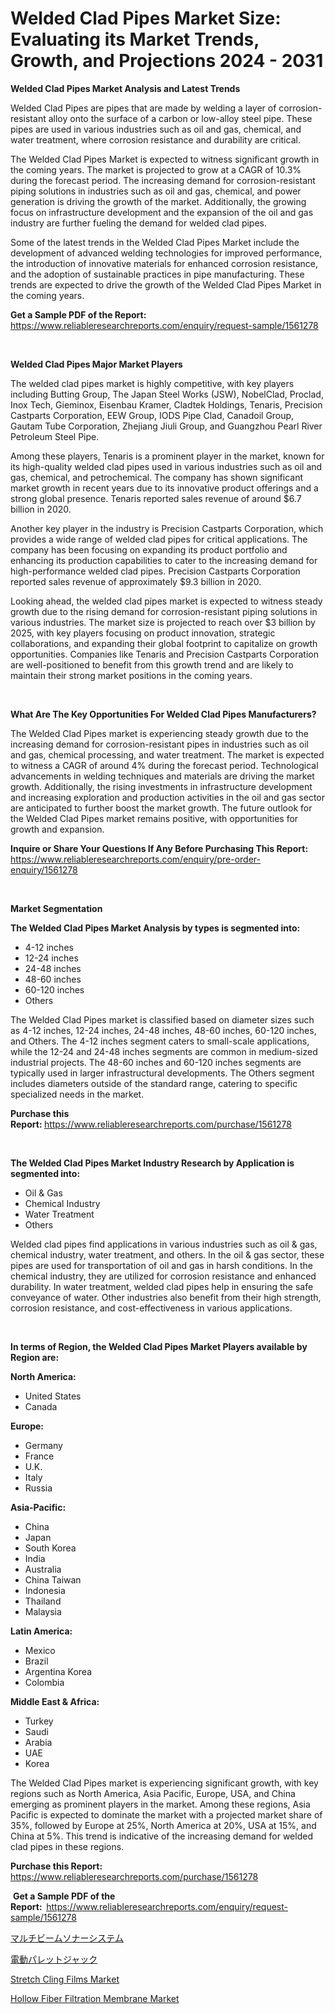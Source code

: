 <p><h1>Welded Clad Pipes Market Size: Evaluating its Market Trends, Growth, and Projections 2024 - 2031</h1></p><p><strong>Welded Clad Pipes Market Analysis and Latest Trends</strong></p>
<p><p>Welded Clad Pipes are pipes that are made by welding a layer of corrosion-resistant alloy onto the surface of a carbon or low-alloy steel pipe. These pipes are used in various industries such as oil and gas, chemical, and water treatment, where corrosion resistance and durability are critical.</p><p>The Welded Clad Pipes Market is expected to witness significant growth in the coming years. The market is projected to grow at a CAGR of 10.3% during the forecast period. The increasing demand for corrosion-resistant piping solutions in industries such as oil and gas, chemical, and power generation is driving the growth of the market. Additionally, the growing focus on infrastructure development and the expansion of the oil and gas industry are further fueling the demand for welded clad pipes.</p><p>Some of the latest trends in the Welded Clad Pipes Market include the development of advanced welding technologies for improved performance, the introduction of innovative materials for enhanced corrosion resistance, and the adoption of sustainable practices in pipe manufacturing. These trends are expected to drive the growth of the Welded Clad Pipes Market in the coming years.</p></p>
<p><strong>Get a Sample PDF of the Report:&nbsp;</strong> <a href="https://www.reliableresearchreports.com/enquiry/request-sample/1561278">https://www.reliableresearchreports.com/enquiry/request-sample/1561278</a></p>
<p>&nbsp;</p>
<p><strong>Welded Clad Pipes Major Market Players</strong></p>
<p><p>The welded clad pipes market is highly competitive, with key players including Butting Group, The Japan Steel Works (JSW), NobelClad, Proclad, Inox Tech, Gieminox, Eisenbau Kramer, Cladtek Holdings, Tenaris, Precision Castparts Corporation, EEW Group, IODS Pipe Clad, Canadoil Group, Gautam Tube Corporation, Zhejiang Jiuli Group, and Guangzhou Pearl River Petroleum Steel Pipe.</p><p>Among these players, Tenaris is a prominent player in the market, known for its high-quality welded clad pipes used in various industries such as oil and gas, chemical, and petrochemical. The company has shown significant market growth in recent years due to its innovative product offerings and a strong global presence. Tenaris reported sales revenue of around $6.7 billion in 2020.</p><p>Another key player in the industry is Precision Castparts Corporation, which provides a wide range of welded clad pipes for critical applications. The company has been focusing on expanding its product portfolio and enhancing its production capabilities to cater to the increasing demand for high-performance welded clad pipes. Precision Castparts Corporation reported sales revenue of approximately $9.3 billion in 2020.</p><p>Looking ahead, the welded clad pipes market is expected to witness steady growth due to the rising demand for corrosion-resistant piping solutions in various industries. The market size is projected to reach over $3 billion by 2025, with key players focusing on product innovation, strategic collaborations, and expanding their global footprint to capitalize on growth opportunities. Companies like Tenaris and Precision Castparts Corporation are well-positioned to benefit from this growth trend and are likely to maintain their strong market positions in the coming years.</p></p>
<p>&nbsp;</p>
<p><strong>What Are The Key Opportunities For Welded Clad Pipes Manufacturers?</strong></p>
<p><p>The Welded Clad Pipes market is experiencing steady growth due to the increasing demand for corrosion-resistant pipes in industries such as oil and gas, chemical processing, and water treatment. The market is expected to witness a CAGR of around 4% during the forecast period. Technological advancements in welding techniques and materials are driving the market growth. Additionally, the rising investments in infrastructure development and increasing exploration and production activities in the oil and gas sector are anticipated to further boost the market growth. The future outlook for the Welded Clad Pipes market remains positive, with opportunities for growth and expansion.</p></p>
<p><strong>Inquire or Share Your Questions If Any Before Purchasing This Report:</strong> <a href="https://www.reliableresearchreports.com/enquiry/pre-order-enquiry/1561278">https://www.reliableresearchreports.com/enquiry/pre-order-enquiry/1561278</a></p>
<p>&nbsp;</p>
<p><strong>Market Segmentation</strong></p>
<p><strong>The Welded Clad Pipes Market Analysis by types is segmented into:</strong></p>
<p><ul><li>4-12 inches</li><li>12-24 inches</li><li>24-48 inches</li><li>48-60 inches</li><li>60-120 inches</li><li>Others</li></ul></p>
<p><p>The Welded Clad Pipes market is classified based on diameter sizes such as 4-12 inches, 12-24 inches, 24-48 inches, 48-60 inches, 60-120 inches, and Others. The 4-12 inches segment caters to small-scale applications, while the 12-24 and 24-48 inches segments are common in medium-sized industrial projects. The 48-60 inches and 60-120 inches segments are typically used in larger infrastructural developments. The Others segment includes diameters outside of the standard range, catering to specific specialized needs in the market.</p></p>
<p><strong>Purchase this Report:&nbsp;</strong><a href="https://www.reliableresearchreports.com/purchase/1561278">https://www.reliableresearchreports.com/purchase/1561278</a></p>
<p>&nbsp;</p>
<p><strong>The Welded Clad Pipes Market Industry Research by Application is segmented into:</strong></p>
<p><ul><li>Oil & Gas</li><li>Chemical Industry</li><li>Water Treatment</li><li>Others</li></ul></p>
<p><p>Welded clad pipes find applications in various industries such as oil & gas, chemical industry, water treatment, and others. In the oil & gas sector, these pipes are used for transportation of oil and gas in harsh conditions. In the chemical industry, they are utilized for corrosion resistance and enhanced durability. In water treatment, welded clad pipes help in ensuring the safe conveyance of water. Other industries also benefit from their high strength, corrosion resistance, and cost-effectiveness in various applications.</p></p>
<p>&nbsp;</p>
<p><strong>In terms of Region, the Welded Clad Pipes Market Players available by Region are:</strong></p>
<p>
    <p> <strong> North America: </strong>
        <ul>
            <li>United States</li>
            <li>Canada</li>
        </ul>
        </p> 
    <p> <strong> Europe: </strong>
        <ul>
            <li>Germany</li>
            <li>France</li>
            <li>U.K.</li>
            <li>Italy</li>
            <li>Russia</li>
        </ul>
        </p> 
    <p> <strong> Asia-Pacific: </strong>
        <ul>
            <li>China</li>
            <li>Japan</li>
            <li>South Korea</li>
            <li>India</li>
            <li>Australia</li>
            <li>China Taiwan</li>
            <li>Indonesia</li>
            <li>Thailand</li>
            <li>Malaysia</li>
        </ul>
        </p> 
    <p> <strong> Latin America: </strong>
        <ul>
            <li>Mexico</li>
            <li>Brazil</li>
            <li>Argentina Korea</li>
            <li>Colombia</li>
        </ul>
        </p> 
    <p> <strong> Middle East & Africa: </strong>
        <ul>
            <li>Turkey</li>
            <li>Saudi</li>
            <li>Arabia</li>
            <li>UAE</li>
            <li>Korea</li>
        </ul>
    </p>
    </p>
<p><p>The Welded Clad Pipes market is experiencing significant growth, with key regions such as North America, Asia Pacific, Europe, USA, and China emerging as prominent players in the market. Among these regions, Asia Pacific is expected to dominate the market with a projected market share of 35%, followed by Europe at 25%, North America at 20%, USA at 15%, and China at 5%. This trend is indicative of the increasing demand for welded clad pipes in these regions.</p></p>
<p><strong>Purchase this Report: </strong><a href="https://www.reliableresearchreports.com/purchase/1561278">https://www.reliableresearchreports.com/purchase/1561278</a></p>
<p>&nbsp;<strong>Get a Sample PDF of the Report:&nbsp;&nbsp;</strong><a href="https://www.reliableresearchreports.com/enquiry/request-sample/1561278">https://www.reliableresearchreports.com/enquiry/request-sample/1561278</a></p>
<p><strong></strong></p>
<p><p><a href="https://medium.com/@evekerluke2023/%E3%83%9E%E3%83%AB%E3%83%81%E3%83%93%E3%83%BC%E3%83%A0%E3%82%BD%E3%83%8A%E3%83%BC%E3%82%B7%E3%82%B9%E3%83%86%E3%83%A0%E5%B8%82%E5%A0%B4-%E3%82%BF%E3%82%A4%E3%83%97-%E3%82%A2%E3%83%97%E3%83%AA%E3%82%B1%E3%83%BC%E3%82%B7%E3%83%A7%E3%83%B3-%E5%9C%B0%E7%90%86%E3%81%AB%E3%82%88%E3%82%8B%E5%8C%85%E6%8B%AC%E7%9A%84%E8%A9%95%E4%BE%A1-aabbb8340f08">マルチビームソナーシステム</a></p><p><a href="https://medium.com/@munroco657/%E9%9B%BB%E5%8B%95%E3%83%91%E3%83%AC%E3%83%83%E3%83%88%E3%82%B8%E3%83%A3%E3%83%83%E3%82%AF%E5%B8%82%E5%A0%B4%E5%B1%95%E6%9C%9B-%E6%A5%AD%E7%95%8C%E6%A6%82%E8%A6%81%E3%81%A8%E4%BA%88%E6%B8%AC-2024%E5%B9%B4%E3%81%8B%E3%82%892031%E5%B9%B4-6f3a87111fe1">電動パレットジャック</a></p><p><a href="https://github.com/jaidynmorantestelletmjzya/Market-Research-Report-List-1/blob/main/stretch-cling-films-market.md">Stretch Cling Films Market</a></p><p><a href="https://github.com/juniordelafrance/Market-Research-Report-List-2/blob/main/hollow-fiber-filtration-membrane-market.md">Hollow Fiber Filtration Membrane Market</a></p></p>